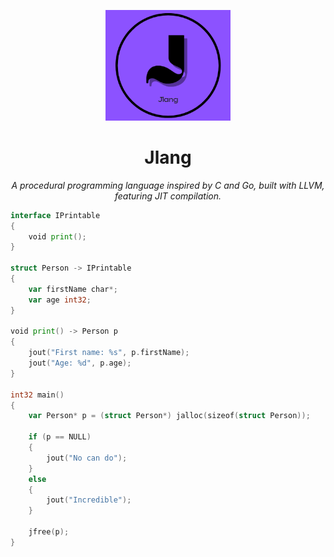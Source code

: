 <p align="center">
  <img src="JlangLogo.png" width="200" alt="Jlang Logo">
</p>

<h1 align="center">Jlang</h1>

<p align="center">
  <em>A procedural programming language inspired by C and Go, built with LLVM, featuring JIT compilation.</em>
</p>


```Go
interface IPrintable
{
    void print();
}

struct Person -> IPrintable 
{
    var firstName char*; 
    var age int32; 
}

void print() -> Person p
{
    jout("First name: %s", p.firstName); 
    jout("Age: %d", p.age); 
}

int32 main()
{
    var Person* p = (struct Person*) jalloc(sizeof(struct Person));

    if (p == NULL) 
    {
        jout("No can do"); 
    }
    else 
    {
        jout("Incredible");
    }

    jfree(p);
}

